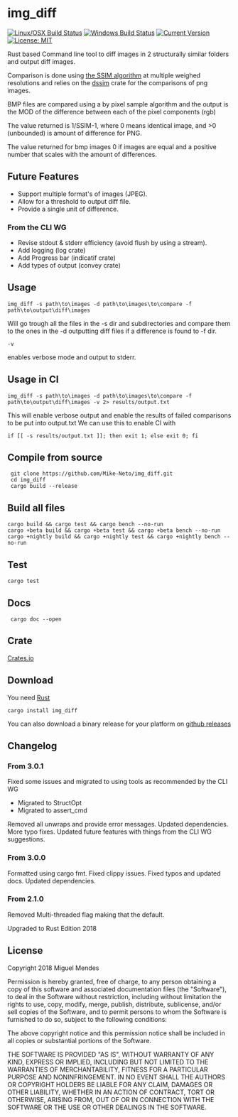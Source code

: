 # img_diff

[![Linux/OSX Build Status](https://travis-ci.org/Mike-Neto/img_diff.svg?branch=master)](https://travis-ci.org/Mike-Neto/img_diff)
[![Windows Build Status](https://ci.appveyor.com/api/projects/status/afjuww52fyb2bd3g?svg=true)](https://ci.appveyor.com/project/Mike-Neto/img-diff)
[![Current Version](https://img.shields.io/crates/v/img_diff.svg)](https://crates.io/crates/img_diff)
[![License: MIT](https://img.shields.io/crates/l/img_diff.svg)](#license)

Rust based Command line tool to diff images in 2 structurally similar folders and output diff images.

Comparison is done using [the SSIM algorithm](https://ece.uwaterloo.ca/~z70wang/research/ssim/) at multiple weighed resolutions and relies on the [dssim](https://crates.io/crates/dssim) crate for the comparisons of png images.

BMP files are compared using a by pixel sample algorithm and the output is the MOD of the difference between each of the
pixel components (rgb)

The value returned is 1/SSIM-1, where 0 means identical image, and >0 (unbounded) is amount of difference for PNG.

The value returned for bmp images 0 if images are equal and a positive number that scales with the amount of differences.

## Future Features

* Support multiple format's of images (JPEG).
* Allow for a threshold to output diff file.
* Provide a single unit of difference.

### From the CLI WG
* Revise stdout & stderr efficiency (avoid flush by using a stream).
* Add logging (log crate)
* Add Progress bar (indicatif crate)
* Add types of output (convey crate)

## Usage

    img_diff -s path\to\images -d path\to\images\to\compare -f path\to\output\diff\images

Will go trough all the files in the -s dir and subdirectories and compare them to the ones in the -d outputting diff files if a difference is found to -f dir.

	-v

enables verbose mode and output to stderr.


## Usage in CI
	img_diff -s path\to\images -d path\to\images\to\compare -f path\to\output\diff\images -v 2> results/output.txt

This will enable verbose output and enable the results of failed comparisons to be put into output.txt
We can use this to enable CI with
	
	if [[ -s results/output.txt ]]; then exit 1; else exit 0; fi

## Compile from source
     git clone https://github.com/Mike-Neto/img_diff.git
     cd img_diff
     cargo build --release

## Build all files
	cargo build && cargo test && cargo bench --no-run
    cargo +beta build && cargo +beta test && cargo +beta bench --no-run
	cargo +nightly build && cargo +nightly test && cargo +nightly bench --no-run

## Test
	cargo test

## Docs
     cargo doc --open

## Crate
[Crates.io](https://crates.io/crates/img_diff)

## Download

You need [Rust](https://www.rust-lang.org)

    cargo install img_diff

You can also download a binary release for your platform on [github releases](https://github.com/Mike-Neto/img_diff/releases/latest)

## Changelog

### From 3.0.1
Fixed some issues and migrated to using tools as recommended by the CLI WG
* Migrated to StructOpt
* Migrated to assert_cmd

Removed all unwraps and provide error messages.
Updated dependencies.
More typo fixes.
Updated future features with things from the CLI WG suggestions.

### From 3.0.0
Formatted using cargo fmt.
Fixed clippy issues.
Fixed typos and updated docs.
Updated dependencies.

### From 2.1.0
Removed Multi-threaded flag making that the default.

Upgraded to Rust Edition 2018

## License

Copyright 2018 Miguel Mendes

Permission is hereby granted, free of charge, to any person obtaining a copy of this software and associated documentation files (the "Software"), to deal in the Software without restriction, including without limitation the rights to use, copy, modify, merge, publish, distribute, sublicense, and/or sell copies of the Software, and to permit persons to whom the Software is furnished to do so, subject to the following conditions:

The above copyright notice and this permission notice shall be included in all copies or substantial portions of the Software.

THE SOFTWARE IS PROVIDED "AS IS", WITHOUT WARRANTY OF ANY KIND, EXPRESS OR IMPLIED, INCLUDING BUT NOT LIMITED TO THE WARRANTIES OF MERCHANTABILITY, FITNESS FOR A PARTICULAR PURPOSE AND NONINFRINGEMENT. IN NO EVENT SHALL THE AUTHORS OR COPYRIGHT HOLDERS BE LIABLE FOR ANY CLAIM, DAMAGES OR OTHER LIABILITY, WHETHER IN AN ACTION OF CONTRACT, TORT OR OTHERWISE, ARISING FROM, OUT OF OR IN CONNECTION WITH THE SOFTWARE OR THE USE OR OTHER DEALINGS IN THE SOFTWARE.